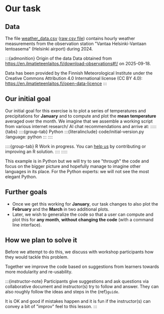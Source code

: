 # Our task


## Data

The file [weather_data.csv](https://github.com/coderefinery/modular-type-along/blob/main/data/weather_data.csv)
([raw csv file](https://raw.githubusercontent.com/coderefinery/modular-type-along/main/data/weather_data.csv))
contains hourly weather measurements from the observation station
"Vantaa Helsinki-Vantaan lentoasema" (Helsinki airport) during 2024.

:::{admonition} Origin of the data
Data obtained from
<https://en.ilmatieteenlaitos.fi/download-observations#!/> on 2025-09-18.

Data has been provided by the Finnish Meteorological Institute
under the Creative Commons Attribution 4.0 International license (CC BY 4.0):
<https://en.ilmatieteenlaitos.fi/open-data-licence>
:::


## Our initial goal

Our initial goal for this exercise is to plot a series of temperatures and
precipitations for **January** and to compute and plot the **mean temperature**
averaged over the month. We imagine that we assemble a working script from
various internet research/ AI chat recommendations and arrive at:
:::::{tabs}
  ::::{group-tab} Python
    :::{literalinclude} code/initial-version.py
    :language: python
    :::
  ::::

  ::::{group-tab} R
    Work in progress. You can
    [help us](https://github.com/coderefinery/modular-type-along/issues/40)
    by contributing or improving an R solution.
  ::::
:::::

This example is in Python but we will try to see "through" the code and
focus on the bigger picture and hopefully manage to imagine other
languages in its place. For the Python experts: we will not see the most
elegant Python.


## Further goals

- Once we get this working for **January**, our task changes to also
  plot the **February** and the **March** in two additional
  plots.
- Later, we wish to generalize the code so that a user can compute and plot
  this for **any month**, **without changing the code** (with a command line
  interface).


## How we plan to solve it

Before we attempt to do this, we discuss with workshop participants how
they would tackle this problem.

Together we improve the code based on suggestions from learners towards
more modularity and re-usability.

:::{instructor-note}
Participants give suggestions and ask questions via collaborative document
and instructor(s) try to follow and answer. They can also roughly follow
the ideas and steps in the {ref}`guide`.

It is OK and good if mistakes happen and it is fun if the instructor(s) can
convey a bit of "improv" feel to this lesson.
:::
